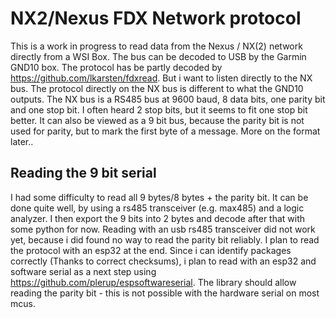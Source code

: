 # NX2/Nexus FDX Network protocol

This is a work in progress to read data from the Nexus / NX(2) network directly from a WSI Box.
The bus can be decoded to USB by the Garmin GND10 box. The protocol has be partly decoded by https://github.com/lkarsten/fdxread.
But i want to listen directly to the NX bus. The protocol directly on the NX bus is different to what the GND10 outputs.
The NX bus is a RS485 bus at 9600 baud, 8 data bits, one parity bit and one stop bit. I often heard 2 stop bits, but it seems to fit one stop bit better. It can also be viewed as a 9 bit bus, because the parity bit is not used for parity, but to mark the first byte of a message.
More on the format later..

## Reading the 9 bit serial

I had some difficulty to read all 9 bytes/8 bytes + the parity bit. It can be done quite well, by using a rs485 transceiver (e.g. max485) and a logic analyzer. I then export the 9 bits into 2 bytes and decode after that with some python for now.
Reading with an usb rs485 transceiver did not work yet, because i did found no way to read the parity bit reliably.
I plan to read the protocol with an esp32 at the end. Since i can identify packages correctly (Thanks to correct checksums), i plan to read with an esp32 and software serial as a next step using https://github.com/plerup/espsoftwareserial. The library should allow reading the parity bit - this is not possible with the hardware serial on most mcus.


